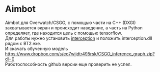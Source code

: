 # Aimbot
 Aimbot для Overwatch/CSGO,  с помощью части на C++ (DXGI) захватывается экран и происходит наведение, а часть на Python определяет, где находится цель с помощью tensorflow. <br/>
 Для работы нужно установить [interception](https://github.com/oblitum/Interception) и положить interception.dll рядом с BT2.exe. <br/>
 И скачать обученную модель https://www.dropbox.com/s/eo7wjjdtr495rsk/CSGO_inference_graph.zip?dl=0 <br/>
 Работоспособность github версии еще проверить не успел. <br/>
